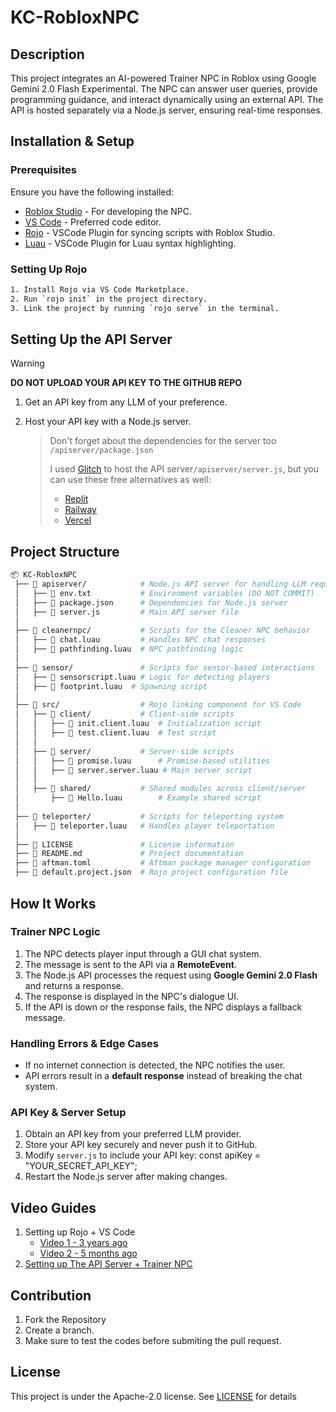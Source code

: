 # KC-RobloxNPC
## Description
This project integrates an AI-powered Trainer NPC in Roblox using Google Gemini 2.0 Flash Experimental. The NPC can answer user queries, provide programming guidance, and interact dynamically using an external API. The API is hosted separately via a Node.js server, ensuring real-time responses.

## Installation & Setup

### **Prerequisites**
Ensure you have the following installed:

- [Roblox Studio](https://create.roblox.com) - For developing the NPC.
- [VS Code](https://code.visualstudio.com/download) - Preferred code editor.
- [Rojo](https://marketplace.visualstudio.com/items?itemName=evaera.vscode-rojo) - VSCode Plugin for syncing scripts with Roblox Studio.
- [Luau](https://marketplace.visualstudio.com/items?itemName=JohnnyMorganz.luau-lsp) - VSCode Plugin for Luau syntax highlighting.

### **Setting Up Rojo**
```sh
1. Install Rojo via VS Code Marketplace.
2. Run `rojo init` in the project directory.
3. Link the project by running `rojo serve` in the terminal.
```
## Setting Up the API Server
>[!WARNING]
> **DO NOT UPLOAD YOUR API KEY TO THE GITHUB REPO**

1. Get an API key from any LLM of your preference.

2. Host your API key with a Node.js server.
   > Don't forget about the dependencies for the server too `/apiserver/package.json`
   >   
   > I used [Glitch](https://glitch.com) to host the API server`/apiserver/server.js`, but you can use these free alternatives as well:
   > - [Replit](https://replit.com)
   > - [Railway](https://railway.com)
   > - [Vercel](https://vercel.com)


## Project Structure
```sh
📦 KC-RobloxNPC
 ├── 📂 apiserver/            # Node.js API server for handling LLM requests
 │   ├── 📜 env.txt           # Environment variables (DO NOT COMMIT)
 │   ├── 📜 package.json      # Dependencies for Node.js server
 │   ├── 📜 server.js         # Main API server file
 │
 ├── 📂 cleanernpc/           # Scripts for the Cleaner NPC behavior
 │   ├── 📜 chat.luau         # Handles NPC chat responses
 │   ├── 📜 pathfinding.luau  # NPC pathfinding logic
 │
 ├── 📂 sensor/               # Scripts for sensor-based interactions
 │   ├── 📜 sensorscript.luau # Logic for detecting players
 │   ├── 📜 footprint.luau  # Spawning script
 │
 ├── 📂 src/                  # Rojo linking component for VS Code
 │   ├── 📂 client/           # Client-side scripts
 │   │   ├── 📜 init.client.luau  # Initialization script
 │   │   ├── 📜 test.client.luau  # Test script
 │   │
 │   ├── 📂 server/           # Server-side scripts
 │   │   ├── 📜 promise.luau      # Promise-based utilities
 │   │   ├── 📜 server.server.luau # Main server script
 │   │
 │   ├── 📂 shared/           # Shared modules across client/server
 │       ├── 📜 Hello.luau        # Example shared script
 │
 ├── 📂 teleporter/           # Scripts for teleporting system
 │   ├── 📜 teleporter.luau   # Handles player teleportation
 │
 ├── 📜 LICENSE               # License information
 ├── 📜 README.md             # Project documentation
 ├── 📜 aftman.toml           # Aftman package manager configuration
 ├── 📜 default.project.json  # Rojo project configuration file
```
## How It Works

### Trainer NPC Logic
1. The NPC detects player input through a GUI chat system.
2. The message is sent to the API via a **RemoteEvent**.
3. The Node.js API processes the request using **Google Gemini 2.0 Flash** and returns a response.
4. The response is displayed in the NPC's dialogue UI.
5. If the API is down or the response fails, the NPC displays a fallback message.

### Handling Errors & Edge Cases
- If no internet connection is detected, the NPC notifies the user.
- API errors result in a **default response** instead of breaking the chat system.

### API Key & Server Setup
1. Obtain an API key from your preferred LLM provider.
2. Store your API key securely and never push it to GitHub.
3. Modify `server.js` to include your API key:
   const apiKey = "YOUR_SECRET_API_KEY";
4. Restart the Node.js server after making changes.

## Video Guides
1. Setting up  Rojo + VS Code
   - [Video 1 - 3 years ago](https://youtu.be/ulBM7UdHk_4?si=j_rIfE0qHA3ty1nc)
   - [Video 2 - 5 months ago](https://youtu.be/18-cGOjfrKw?si=wVtNliil9bKXbDEx)
2. [Setting up The API Server + Trainer NPC](https://youtu.be/DpPugbWPViw?si=SspoBODLu9MuVXZj)

## Contribution
1. Fork the Repository
2. Create a branch.
3. Make sure to test the codes before submiting the pull request.

## License
This project is under the Apache-2.0 license. See [LICENSE](https://github.com/WongJoeShen/KC-RobloxNPC/tree/main?tab=Apache-2.0-1-ov-file#) for details
